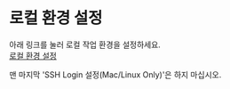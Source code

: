 # 로컬 환경 설정 
아래 링크를 눌러 로컬 작업 환경을 설정하세요.  
[로컬 환경 설정](https://github.com/cna-bootcamp/cna-handson/blob/main/prepare/%EB%A1%9C%EC%BB%AC%EA%B0%9C%EB%B0%9C%ED%99%98%EA%B2%BD%EA%B5%AC%EC%84%B1.md#%EB%A1%9C%EC%BB%AC-%EA%B0%9C%EB%B0%9C-%ED%99%98%EA%B2%BD-%EA%B5%AC%EC%84%B1)


맨 마지막 'SSH Login 설정(Mac/Linux Only)'은 하지 마십시오.
